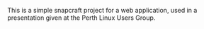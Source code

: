 This is a simple snapcraft project for a web application, used in a
presentation given at the Perth Linux Users Group.
